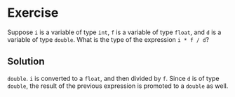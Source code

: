 # Exercise

Suppose `i` is a variable of type `int`, `f` is a variable of type `float`,
and `d` is a variable of type `double`. What is the type of the expression
`i * f / d`?

## Solution

`double`. `i` is converted to a `float`, and then divided by `f`. Since `d` is
of type `double`, the result of the previous expression is promoted to a
`double` as well.
